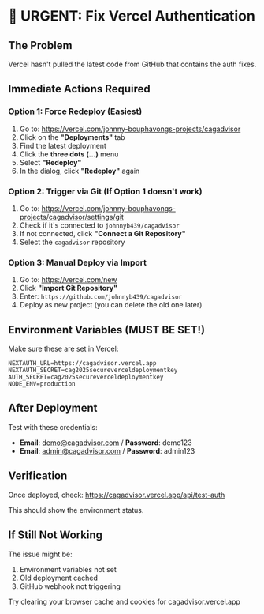 # 🚨 URGENT: Fix Vercel Authentication

## The Problem
Vercel hasn't pulled the latest code from GitHub that contains the auth fixes.

## Immediate Actions Required

### Option 1: Force Redeploy (Easiest)
1. Go to: https://vercel.com/johnny-bouphavongs-projects/cagadvisor
2. Click on the **"Deployments"** tab
3. Find the latest deployment
4. Click the **three dots (...)** menu
5. Select **"Redeploy"**
6. In the dialog, click **"Redeploy"** again

### Option 2: Trigger via Git (If Option 1 doesn't work)
1. Go to: https://vercel.com/johnny-bouphavongs-projects/cagadvisor/settings/git
2. Check if it's connected to `johnnyb439/cagadvisor`
3. If not connected, click **"Connect a Git Repository"**
4. Select the `cagadvisor` repository

### Option 3: Manual Deploy via Import
1. Go to: https://vercel.com/new
2. Click **"Import Git Repository"**
3. Enter: `https://github.com/johnnyb439/cagadvisor`
4. Deploy as new project (you can delete the old one later)

## Environment Variables (MUST BE SET!)
Make sure these are set in Vercel:
```
NEXTAUTH_URL=https://cagadvisor.vercel.app
NEXTAUTH_SECRET=cag2025secureverceldeploymentkey
AUTH_SECRET=cag2025secureverceldeploymentkey
NODE_ENV=production
```

## After Deployment
Test with these credentials:
- **Email**: demo@cagadvisor.com / **Password**: demo123
- **Email**: admin@cagadvisor.com / **Password**: admin123

## Verification
Once deployed, check:
https://cagadvisor.vercel.app/api/test-auth

This should show the environment status.

## If Still Not Working
The issue might be:
1. Environment variables not set
2. Old deployment cached
3. GitHub webhook not triggering

Try clearing your browser cache and cookies for cagadvisor.vercel.app